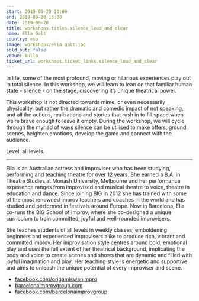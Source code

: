 ```yaml
---
start: 2019-09-20 10:00
end: 2019-09-20 13:00
date: 2019-09-20
title: workshops.titles.silence_loud_and_clear
name: Ella Galt
country: esp
image: workshops/ella_galt.jpg
sold_out: false
venue: kullo
ticket_url: workshops.ticket_links.silence_loud_and_clear
---
```


In life, some of the most profound, moving or hilarious experiences play out in total silence. In this workshop, we will learn to lean on that familiar human state - silence - on the stage, discovering it’s unique theatrical power.

This workshop is not directed towards mime, or even necessarily physicality, but rather the dramatic and comedic impact of not speaking, and all the actions, realisations and stories that rush in to fill space when we’re brave enough to leave it empty. During the workshop, we will cycle through the myriad of ways silence can be utilised to make offers, ground scenes, heighten emotions, develop the game and connect with the audience.

Level: all levels.

---

Ella is an Australian actress and improviser who has been studying, performing and teaching theatre for over 12 years. She earned a B.A. in Theatre Studies at Monash University, Melbourne and her performance experience ranges from improvised and musical theatre to voice, theatre in education and dance. Since joining BIG in 2012 she has trained with some of the most renowned improv teachers and coaches in the world and has studied and performed in festivals around Europe. Now in Barcelona, Ella co-runs the BIG School of Improv, where she co-designed a unique curriculum to train committed, joyful and well-rounded improvisers.

She teaches students of all levels in weekly classes, emboldening beginners and experienced improvisers alike to produce rich, vibrant and committed improv. Her improvisation style centres around bold, emotional play and uses the full extent of her theatrical background, implicating the body and voice to create scenes and shows that are dynamic and filled with joyful imagination and play. Her teaching style is energetic and supportive and aims to unleash the unique potential of every improviser and scene.

- [facebook.com/origamiswanimpro](https://facebook.com/origamiswanimpro)
- [barcelonaimprovgroup.com](https://barcelonaimprovgroup.com)
- [facebook.com/barcelonaimprovgroup](https://facebook.com/barcelonaimprovgroup)

